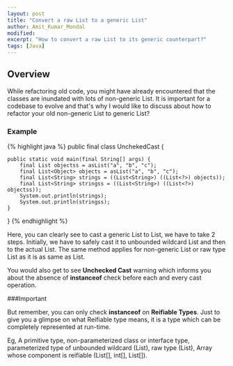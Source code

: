 ```yaml
---
layout: post
title: "Convert a raw List to a generic List"
author: Amit_Kumar_Mondal
modified:
excerpt: "How to convert a raw List to its generic counterpart?"
tags: [Java]
---
```


## Overview

While refactoring old code, you might have already encountered that the classes are inundated with lots of non-generic List. It is important for a codebase to evolve and that's why I would like to discuss about how to refactor your old non-generic List to generic List?

### Example

{% highlight java %}
public final class UnchekedCast {

	public static void main(final String[] args) {
		final List objectss = asList("a", "b", "c");
		final List<Object> objects = asList("a", "b", "c");
		final List<String> strings = ((List<String>) ((List<?>) objects));
		final List<String> stringss = ((List<String>) ((List<?>) objectss));
		System.out.println(strings);
		System.out.println(stringss);
	}

}
{% endhighlight %}

Here, you can clearly see to cast a generic List<Object> to List<Strin>, we have to take 2 steps. Initially, we have to safely cast it to unbounded wildcard List and then to the actual List<String>. The same method applies for non-generic List or raw type List as it is as same as List<Object>.

You would also get to see **Unchecked Cast** warning which informs you about the absence of **instanceof** check before each and every cast operation.

###Important

But remember, you can only check **instanceof** on **Reifiable Types**. Just to give you a glimpse on what Reifiable type means, it is a type which can be completely represented at run-time.

Eg, A primitive type, non-parameterized class or interface type, parameterized type of unbounded wildcard (List<?>), raw type (List), Array whose component is reifiable (List<?>[], int[], List[]).

